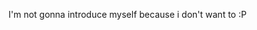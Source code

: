 I'm not gonna introduce myself because i don't want to :P

<!---
r4vendust/r4vendust is a ✨ special ✨ repository because its `README.md` (this file) appears on your GitHub profile.
You can click the Preview link to take a look at your changes.
--->
